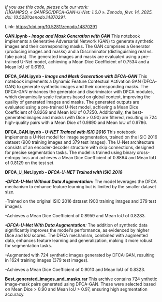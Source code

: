 _If you use this code, please cite our work:  
[1]GANPSO, « GANPSO/DFCA-GAN-U-Net: 1.0.0 ». Zenodo, févr. 14, 2025. doi: 10.5281/zenodo.14870291._

Link: https://doi.org/10.5281/zenodo.14870291

**GAN.ipynb - _Image and Mask Generation with GAN_**
This notebook implements a Generative Adversarial Network (GAN) to generate synthetic images and their corresponding masks. The GAN comprises a Generator (producing images and masks) and a Discriminator (distinguishing real vs. fake pairs). The generated images and masks are evaluated using a pre-trained U-Net model, achieving a Mean Dice Coefficient of 0.7534 and a Mean IoU of 0.6190.

**DFCA_GAN.ipynb - _Image and Mask Generation with DFCA-GAN_**
This notebook implements a Dynamic Feature Contextual Activation GAN (DFCA-GAN) to generate synthetic images and their corresponding masks. The DFCA-GAN enhances the generator and discriminator with DFCA modules, which dynamically scale features based on global context, improving the quality of generated images and masks. The generated outputs are evaluated using a pre-trained U-Net model, achieving a Mean Dice Coefficient of 0.8269 and Mean IoU of 0.7250. Additionally, the best-generated images and masks (with Dice > 0.90) are filtered, resulting in 724 high-quality pairs with a Mean Dice of 0.9890 and Mean IoU of 0.9786. 

**DFCA_GAN.ipynb - _U-NET Trained with ISIC 2016_**
This notebook implements a U-Net model for image segmentation, trained on the ISIC 2016 dataset (900 training images and 379 test images). The U-Net architecture consists of an encoder-decoder structure with skip connections, designed for precise segmentation tasks. The model is trained using binary cross-entropy loss and achieves a Mean Dice Coefficient of 0.8864 and Mean IoU of 0.8129 on the test set.

**DFCA_U_Net.ipynb - _DFCA-U-NET Trained with ISIC 2016_**

 _**•DFCA-U-Net Without Data Augmentation:**_ The model leverages the DFCA mechanism to enhance feature learning but is limited by the smaller dataset size.
 
 -Trained on the original ISIC 2016 dataset (900 training images and 379 test images). 
 
 -Achieves a Mean Dice Coefficient of 0.8959 and Mean IoU of 0.8283. 
 
 _**•DFCA-U-Net With Data Augmentation:**_ The addition of synthetic data significantly improves the model's performance, as evidenced by higher Dice and IoU scores. The DFCA mechanism, combined with augmented data, enhances feature learning and generalization, making it more robust for segmentation tasks.
 
 -Augmented with 724 synthetic images generated by DFCA-GAN, resulting in 1624 training images (379 test images). 
 
 -Achieves a Mean Dice Coefficient of 0.9010 and Mean IoU of 0.8323.

**Best_generated_images_and_masks.rar** This archive contains 724 ynthetic image-mask pairs generated using DFCA-GAN. These were selected based on Mean Dice > 0.90 and Mean IoU > 0.97, ensuring high segmentation accuracy.



